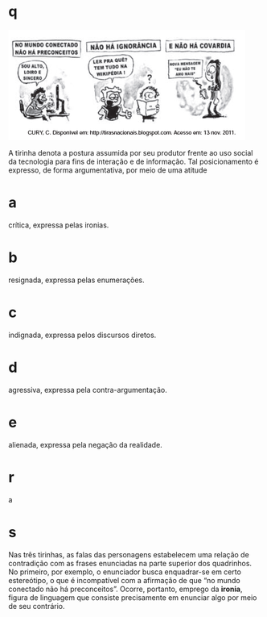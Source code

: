 # q
![](3d0e8190-b3c5-9662-5833-be06896617e6.png)

A tirinha denota a postura assumida por seu produtor frente ao uso social da tecnologia para fins de interação e de informação. Tal posicionamento é expresso, de forma argumentativa, por meio de uma atitude

# a
crítica, expressa pelas ironias.

# b
resignada, expressa pelas enumerações.

# c
indignada, expressa pelos discursos diretos.

# d
agressiva, expressa pela contra-argumentação.

# e
alienada, expressa pela negação da realidade.

# r
a

# s
Nas três tirinhas, as falas das personagens estabelecem uma relação de contradição com as frases enunciadas na parte superior dos quadrinhos. No primeiro, por exemplo, o enunciador busca enquadrar-se em certo estereótipo, o que é incompatível com a afirmação de que “no mundo conectado não há preconceitos”. Ocorre, portanto, emprego da **ironia**, figura de linguagem que consiste precisamente em enunciar algo por meio de seu contrário.
